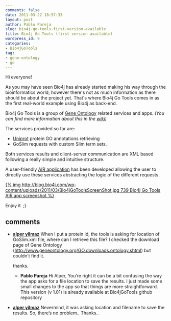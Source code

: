 ```yaml
---
comments: false
date: 2011-03-22 18:57:33
layout: post
author: Pablo Pareja
slug: bio4j-go-tools-first-version-available
title: Bio4j Go Tools (first version available)
wordpress_id: 9
categories:
- Bio4jGoTools
tag:
- gene-ontology
- go
---
```


Hi everyone!

As you may have seen Bio4j has already started making his way through the bioinformatics world; however there's not as much information as there should be about the project yet.
That's where Bio4j Go Tools comes in as the first real-world example using Bio4j as back-end.

Bio4j Go Tools is a group of [Gene Ontology](http://www.geneontology.org/) related services and apps. _(You can find more information about this in the [wiki](http://wiki.bio4j.com/bio4jgotools))_

The services provided so far are:

- [Uniprot](http://www.uniprot.org) protein GO annotations retrieving
- GoSlim requests with custom Slim term sets.

Both services results and client-server communication are XML based following a really simple and intuitive structure.

A user-friendly [AIR application](https://github.com/pablopareja/Bio4jGoTools) has been developed allowing the user to directly use these services abstracting the logic of the different requests.

[{% img http://blog.bio4j.com/wp-content/uploads/2011/03/Bio4jGoToolsScreenShot.jpg 739 Bio4j Go Tools AIR app screenshot %}](https://github.com/pablopareja/Bio4jGoTools)

Enjoy it  ;)

## comments

- [**alper yilmaz**](http://alperyilmaz.org/blog) When I put a protein id, the tools is asking for location of GoSlim.xml file, where can I retrieve this file? I checked the download page of Gene Ontology (http://www.geneontology.org/GO.downloads.ontology.shtml) but couldn’t find it.

  thanks.
  - **Pablo Pareja** Hi Alper,
  You’re right it can be a bit confusing the way the app asks for a file location to save the results.
  I just made some small changes to the app so that things are more straightforward. This version (v 1.01) is already available at Bio4jGoTools github repository
- [**alper yilmaz**](http://alperyilmaz.org/blog) Nevermind, it was asking location and filename to save the results. So, there’s no problem..
  Thanks..
  
